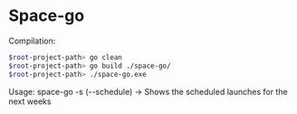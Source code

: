 # Space-go


Compilation:
```bash
$root-project-path> go clean
$root-project-path> go build ./space-go/
$root-project-path> ./space-go.exe
```

Usage:
space-go -s (--schedule) -> Shows the scheduled launches for the next weeks